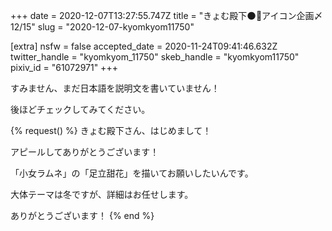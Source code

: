 +++
date = 2020-12-07T13:27:55.747Z
title = "きょむ殿下🌑🌌アイコン企画〆12/15"
slug = "2020-12-07-kyomkyom11750"

[extra]
nsfw = false
accepted_date = 2020-11-24T09:41:46.632Z
twitter_handle = "kyomkyom_11750"
skeb_handle = "kyomkyom11750"
pixiv_id = "61072971"
+++

すみません、まだ日本語を説明文を書いていません！

後ほどチェックしてみてください。

{% request() %}
きょむ殿下さん、はじめまして！

アピールしてありがとうございます！

「小女ラムネ」の「足立甜花」を描いてお願いしたいんです。

大体テーマは冬ですが、詳細はお任せします。

ありがとうございます！
{% end %}
